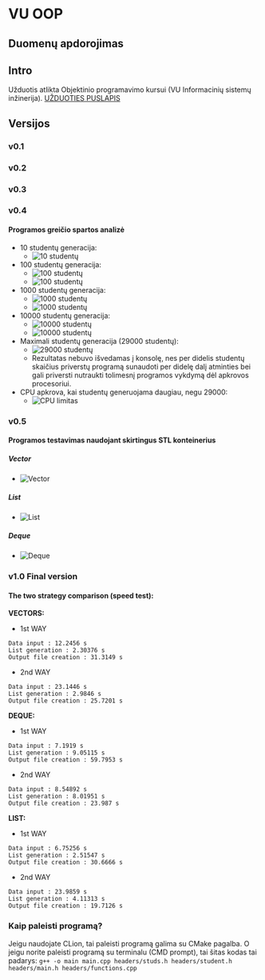 # VU OOP
## Duomenų apdorojimas
## Intro
Užduotis atlikta Objektinio programavimo kursui (VU Informacinių sistemų inžinerija).
[UŽDUOTIES PUSLAPIS](https://github.com/objprog/paskaitos2019/wiki/2-oji-u%C5%BEduotis)

## Versijos
### v0.1

### v0.2

### v0.3

### v0.4

#### Programos greičio spartos analizė
- 10 studentų generacija:
    - ![10 studentų](https://imgur.com/GflAb6K.png)
- 100 studentų generacija:
    - ![100 studentų](https://imgur.com/mxKBVGF.png)
    - ![100 studentų](https://imgur.com/xZqENN0.png)
- 1000 studentų generacija:
    - ![1000 studentų](https://imgur.com/RquAXVO.png)
    - ![1000 studentų](https://imgur.com/3GHTgBF.png)
- 10000 studentų generacija:
    - ![10000 studentų](https://imgur.com/0jEeez4.png)
    - ![10000 studentų](https://imgur.com/WYi0t6p.png)
- Maximali studentų generacija (29000 studentų):
    - ![29000 studentų](https://imgur.com/xJ9jNFd.png)
    - Rezultatas nebuvo išvedamas į konsolę, nes per didelis studentų skaičius priverstų programą sunaudoti per didelę dalį atminties bei gali priversti nutraukti tolimesnį programos vykdymą dėl apkrovos procesoriui.
- CPU apkrova, kai studentų generuojama daugiau, negu 29000:
    - ![CPU limitas](https://imgur.com/AOXIeAf.png)

### v0.5

#### Programos testavimas naudojant skirtingus STL konteinerius
##### Vector
- ![Vector](https://imgur.com/skcD1pY.png)
##### List
- ![List](https://imgur.com/D1COYZj.png)
##### Deque
- ![Deque](https://imgur.com/6vJbsoB.png)

### v1.0 Final version

#### The two strategy comparison (speed test):

**VECTORS:**
- 1st WAY
```
Data input : 12.2456 s
List generation : 2.30376 s
Output file creation : 31.3149 s
```
- 2nd WAY
```
Data input : 23.1446 s
List generation : 2.9846 s
Output file creation : 25.7201 s
```

**DEQUE:**
- 1st WAY
```
Data input : 7.1919 s
List generation : 9.05115 s
Output file creation : 59.7953 s
```
- 2nd WAY
```
Data input : 8.54892 s
List generation : 8.01951 s
Output file creation : 23.987 s
```

**LIST:**
- 1st WAY
```
Data input : 6.75256 s
List generation : 2.51547 s
Output file creation : 30.6666 s
```
- 2nd WAY
```
Data input : 23.9859 s
List generation : 4.11313 s
Output file creation : 19.7126 s
```

### Kaip paleisti programą?

Jeigu naudojate CLion, tai paleisti programą galima su CMake pagalba. O jeigu norite paleisti programą su terminalu (CMD prompt), tai šitas kodas tai padarys:
```g++ -o main main.cpp headers/studs.h headers/student.h headers/main.h headers/functions.cpp```
